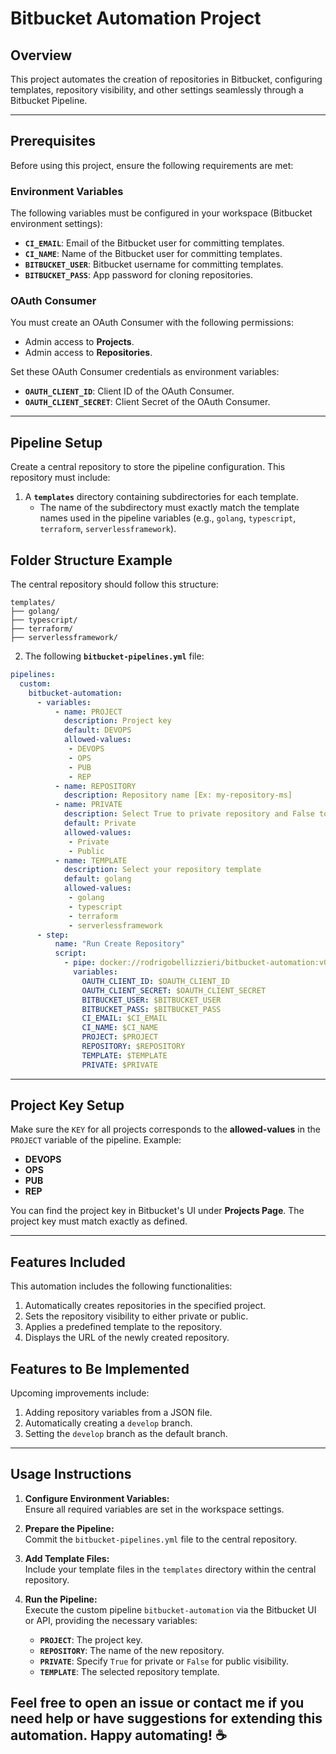# Bitbucket Automation Project

## Overview
This project automates the creation of repositories in Bitbucket, configuring templates, repository visibility, and other settings seamlessly through a Bitbucket Pipeline.

---

## Prerequisites
Before using this project, ensure the following requirements are met:

### **Environment Variables**
The following variables must be configured in your workspace (Bitbucket environment settings):  

- **`CI_EMAIL`**: Email of the Bitbucket user for committing templates.  
- **`CI_NAME`**: Name of the Bitbucket user for committing templates.  
- **`BITBUCKET_USER`**: Bitbucket username for committing templates.  
- **`BITBUCKET_PASS`**: App password for cloning repositories.  

### **OAuth Consumer**
You must create an OAuth Consumer with the following permissions:  
- Admin access to **Projects**.  
- Admin access to **Repositories**.  

Set these OAuth Consumer credentials as environment variables:  
- **`OAUTH_CLIENT_ID`**: Client ID of the OAuth Consumer.  
- **`OAUTH_CLIENT_SECRET`**: Client Secret of the OAuth Consumer.  

---

## Pipeline Setup
Create a central repository to store the pipeline configuration. This repository must include:  
1. A **`templates`** directory containing subdirectories for each template.  
   - The name of the subdirectory must exactly match the template names used in the pipeline variables (e.g., `golang`, `typescript`, `terraform`, `serverlessframework`).  

## Folder Structure Example
The central repository should follow this structure:
```shell
templates/
├── golang/
├── typescript/
├── terraform/
├── serverlessframework/
```

2. The following **`bitbucket-pipelines.yml`** file:  

```yaml
pipelines:
  custom:
    bitbucket-automation:
      - variables:
          - name: PROJECT
            description: Project key
            default: DEVOPS
            allowed-values:
             - DEVOPS
             - OPS
             - PUB
             - REP
          - name: REPOSITORY
            description: Repository name [Ex: my-repository-ms]
          - name: PRIVATE
            description: Select True to private repository and False to public repository
            default: Private
            allowed-values:
             - Private
             - Public
          - name: TEMPLATE
            description: Select your repository template
            default: golang
            allowed-values:
             - golang
             - typescript
             - terraform
             - serverlessframework
      - step: 
          name: "Run Create Repository"
          script:
            - pipe: docker://rodrigobellizzieri/bitbucket-automation:v0.0.1
              variables:
                OAUTH_CLIENT_ID: $OAUTH_CLIENT_ID
                OAUTH_CLIENT_SECRET: $OAUTH_CLIENT_SECRET
                BITBUCKET_USER: $BITBUCKET_USER
                BITBUCKET_PASS: $BITBUCKET_PASS
                CI_EMAIL: $CI_EMAIL
                CI_NAME: $CI_NAME
                PROJECT: $PROJECT
                REPOSITORY: $REPOSITORY
                TEMPLATE: $TEMPLATE
                PRIVATE: $PRIVATE
```


---
## Project Key Setup
Make sure the `KEY` for all projects corresponds to the **allowed-values** in the `PROJECT` variable of the pipeline. Example:

- **DEVOPS**   
- **OPS**  
- **PUB**  
- **REP**  

You can find the project key in Bitbucket's UI under **Projects Page**. The project key must match exactly as defined.

---

## Features Included
This automation includes the following functionalities:

1. Automatically creates repositories in the specified project.  
2. Sets the repository visibility to either private or public.  
3. Applies a predefined template to the repository.  
4. Displays the URL of the newly created repository.  

## Features to Be Implemented
Upcoming improvements include:

1. Adding repository variables from a JSON file.  
2. Automatically creating a `develop` branch.  
3. Setting the `develop` branch as the default branch.  

---

## Usage Instructions
1. **Configure Environment Variables:**  
   Ensure all required variables are set in the workspace settings.  

2. **Prepare the Pipeline:**  
   Commit the `bitbucket-pipelines.yml` file to the central repository.  

3. **Add Template Files:**  
   Include your template files in the `templates` directory within the central repository.  

4. **Run the Pipeline:**  
   Execute the custom pipeline `bitbucket-automation` via the Bitbucket UI or API, providing the necessary variables:
   - **`PROJECT`**: The project key.  
   - **`REPOSITORY`**: The name of the new repository.  
   - **`PRIVATE`**: Specify `True` for private or `False` for public visibility.  
   - **`TEMPLATE`**: The selected repository template.  
 


## Feel free to open an issue or contact me if you need help or have suggestions for extending this automation. Happy automating! ☕️